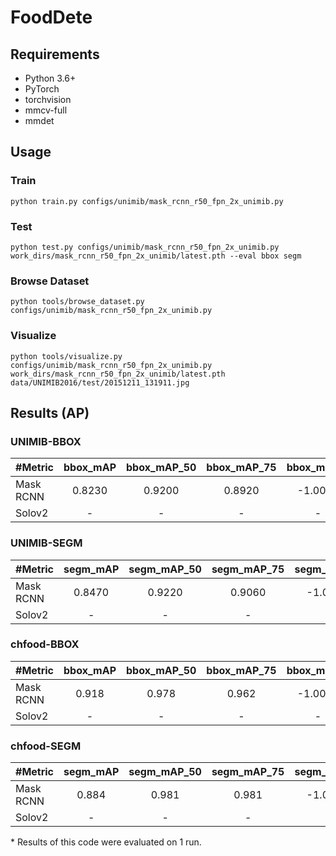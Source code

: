 # FoodDete

## Requirements

- Python 3.6+
- PyTorch
- torchvision
- mmcv-full
- mmdet

## Usage

### Train

```
python train.py configs/unimib/mask_rcnn_r50_fpn_2x_unimib.py
```

### Test

```
python test.py configs/unimib/mask_rcnn_r50_fpn_2x_unimib.py work_dirs/mask_rcnn_r50_fpn_2x_unimib/latest.pth --eval bbox segm
```

### Browse Dataset

```
python tools/browse_dataset.py configs/unimib/mask_rcnn_r50_fpn_2x_unimib.py
```

### Visualize

```
python tools/visualize.py configs/unimib/mask_rcnn_r50_fpn_2x_unimib.py work_dirs/mask_rcnn_r50_fpn_2x_unimib/latest.pth data/UNIMIB2016/test/20151211_131911.jpg
```

## Results (AP)

### UNIMIB-BBOX

| #Metric   | bbox_mAP | bbox_mAP_50 | bbox_mAP_75 | bbox_mAP_s | bbox_mAP_m | bbox_mAP_l |
| :-------- | :------: | :---------: | :---------: | :--------: | :--------: | :--------: |
| Mask RCNN |  0.8230  |   0.9200    |   0.8920    |  -1.0000   |  -1.0000   |   0.8230   |
| Solov2    |    -     |      -      |      -      |     -      |     -      |     -      |

### UNIMIB-SEGM

| #Metric   | segm_mAP | segm_mAP_50 | segm_mAP_75 | segm_mAP_s | segm_mAP_m | segm_mAP_l |
| :-------- | :------: | :---------: | :---------: | :--------: | :--------: | :--------: |
| Mask RCNN |  0.8470  |   0.9220    |   0.9060    |  -1.0000   |  -1.0000   |   0.8470   |
| Solov2    |    -     |      -      |      -      |     -      |     -      |     -      |

### chfood-BBOX

| #Metric   | bbox_mAP | bbox_mAP_50 | bbox_mAP_75 | bbox_mAP_s | bbox_mAP_m | bbox_mAP_l |
| :-------- | :------: | :---------: | :---------: | :--------: | :--------: | :--------: |
| Mask RCNN |  0.918   |    0.978    |    0.962    |  -1.0000   |  -1.0000   |   0.918    |
| Solov2    |    -     |      -      |      -      |     -      |     -      |     -      |

### chfood-SEGM

| #Metric   | segm_mAP | segm_mAP_50 | segm_mAP_75 | segm_mAP_s | segm_mAP_m | segm_mAP_l |
| :-------- | :------: | :---------: | :---------: | :--------: | :--------: | :--------: |
| Mask RCNN |  0.884   |    0.981    |    0.981    |  -1.0000   |  -1.0000   |   0.884    |
| Solov2    |    -     |      -      |      -      |     -      |     -      |     -      |

\* Results of this code were evaluated on 1 run.

